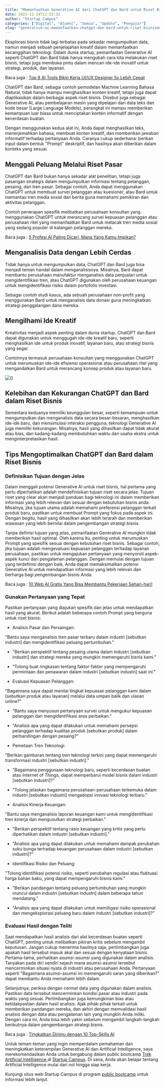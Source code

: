 ```yaml
---
title: "Memanfaatkan Generative AI dari ChatGPT dan Bard untuk Riset Bisnismu"
date: 2023-11-24T11:53:32
author: "Startup Campus"
categories: ["Digital", "Alumni", "Semua", "Update", "Pengajar"]
slug: "generative-ai-memanfaatkan-chatgpt-dan-bard-untuk-riset-bisnismu"
---
```


Eksplorasi bisnis tidak lagi terbatas pada sekadar mengumpulkan data, namun menjadi sebuah penjelajahan kreatif dalam memanfaatkan kecanggihan teknologi. Dalam dunia startup, pemanfaatan Generative AI seperti ChatGPT dan Bard tidak hanya mengubah cara kita melakukan riset bisnis, tetapi juga membuka pintu dalam mencari ide-ide inovatif untuk strategi, produk, dan layanan.

Baca juga : [Top 8 AI Tools Bikin Kerja UI/UX Designer 5x Lebih Cepat](https://startupcampus.id/blog/top-8-ai-tools-bikin-kerja-ui-ux-designer-5x-lebih-cepat/)

ChatGPT dan Bard, sebagai contoh pemodelan Machine Learning Bahasa Natural, tidak hanya mampu menghasilkan konten kreatif, tetapi juga dapat diaplikasikan dalam berbagai aspek riset bisnis. Disebut juga sebagai Generative AI, atau pembelajaran mesin yang dipelajari dari data teks dan kode besar (Large Language Models), perangkat ini mampu memberikan kemampuan luar biasa untuk menciptakan konten informatif dengan kecerdasan buatan.

Dengan menggunakan kedua alat ini, Anda dapat menghasilkan teks, menerjemahkan bahasa, membuat konten kreatif, dan memberikan jawaban informatif terhadap pertanyaan Anda. Caranya cukup sederhana: berikan input dalam bentuk "Prompt" deskriptif, dan hasilnya akan diberikan dalam konteks yang sesuai.

## Menggali Peluang Melalui Riset Pasar

ChatGPT dan Bard bukan hanya sekadar alat penelitian, tetapi juga pasangan strategis dalam mengumpulkan informasi tentang pelanggan, pesaing, dan tren pasar. Sebagai contoh, Anda dapat menggunakan ChatGPT untuk membuat survei pelanggan atau kuesioner, atau Bard untuk memantau tren media sosial dan berita guna memahami pemikiran dan aktivitas pelanggan.

Contoh penerapan spesifik melibatkan perusahaan konsultan yang menggunakan ChatGPT untuk merancang survei kepuasan pelanggan atau perusahaan ritel yang memanfaatkan Bard untuk melacak tren media sosial yang sedang populer di kalangan pelanggan mereka.

Baca juga : [5 Profesi AI Paling Dicari, Mana Yang Kamu Impikan?](https://startupcampus.id/blog/5-profesi-ai-paling-dicari-mana-yang-kamu-impikan/)

## Menganalisis Data dengan Lebih Cerdas

Tidak hanya untuk mengumpulkan data, ChatGPT dan Bard juga bisa menjadi teman handal dalam menganalisisnya. Misalnya, Bard dapat membantu perusahaan manufaktur menganalisis data penjualan untuk mengidentifikasi tren, atau ChatGPT digunakan oleh perusahaan keuangan untuk mengidentifikasi risiko dalam portofolio investasi.

Sebagai contoh studi kasus, ada sebuah perusahaan non-profit yang menggunakan Bard untuk menganalisis data donasi guna meningkatkan strategi penggalangan dana mereka.

## Mengilhami Ide Kreatif

Kreativitas menjadi aspek penting dalam dunia startup. ChatGPT dan Bard dapat digunakan untuk menggugah ide-ide kreatif baru, seperti menghasilkan ide untuk produk inovatif, layanan baru, atau strategi bisnis yang segar.

Contohnya termasuk perusahaan konsultan yang menggunakan ChatGPT untuk merumuskan ide-ide efisiensi operasional atau perusahaan ritel yang mengandalkan Bard untuk merancang konsep produk atau layanan baru.

![()](https://lh7-us.googleusercontent.com/Yrkd2r8WMZBF6njwsl_bpMxOW9Dkpm1RxJJno_yJXjAyJrYVmXrnlSzTVXrRyJusZmgicY9qJvs1eB5RYEN-JvJX1lxYTjEOYs0WI53vMfyxYI32L1tFP2sDKSOhjqi5kEAca2cGuE-SAnivIbZ0x3w)

## Kelebihan dan Kekurangan ChatGPT dan Bard dalam Riset Bisnis

Sementara keduanya memiliki keunggulan besar, seperti kemampuan untuk mengumpulkan dan menganalisis data secara besar-besaran, menghasilkan ide-ide baru, dan mensimulasi interaksi pengguna, teknologi Generative AI juga memiliki kekurangan. Misalnya, hasil yang dihasilkan dapat tidak akurat atau bias, dan kadang-kadang membutuhkan waktu dan usaha ekstra untuk menginterpretasikan hasil.

## Tips Mengoptimalkan ChatGPT dan Bard dalam Riset Bisnis

### Definisikan Tujuan dengan Jelas 

Dalam menggali potensi Generative AI untuk riset bisnis, hal pertama yang perlu diperhatikan adalah mendefinisikan tujuan riset secara jelas. Tujuan riset yang clear akan menjadi panduan bagi teknologi ini dalam memberikan informasi yang lebih relevan dan sesuai dengan kebutuhan bisnis anda. Misalnya, jika tujuan utama adalah memahami preferensi pelanggan terkait produk baru, pastikan untuk membuat Prompt yang fokus pada aspek ini. Dengan begitu, hasil yang dihasilkan akan lebih terarah dan memberikan wawasan yang lebih bernilai dalam pengembangan strategi bisnis.

Tanpa definisi tujuan yang jelas, pemanfaatan Generative AI mungkin tidak memberikan hasil optimal. Oleh karena itu, penting untuk merumuskan Prompt yang spesifik sesuai dengan kebutuhan riset bisnis. Sebagai contoh, jika tujuan adalah mengevaluasi kepuasan pelanggan terhadap layanan perusahaan, pastikan untuk mengajukan pertanyaan yang menyoroti aspek-aspek kunci dari pengalaman pelanggan. Dengan memulai dengan tujuan yang terdefinisi dengan baik, Anda dapat memaksimalkan potensi Generative AI untuk mendapatkan informasi yang lebih relevan dan berharga bagi pengembangan bisnis Anda.

Baca juga : [10 Web AI Gratis Yang Bisa Membantu Pekerjaan Sehari-hari!](https://startupcampus.id/blog/10-web-ai-gratis-yang-bisa-membantu-pekerjaan-sehari-hari/)

### Gunakan Pertanyaan yang Tepat

Pastikan pertanyaan yang diajukan spesifik dan jelas untuk mendapatkan hasil yang akurat. Berikut adalah beberapa contoh Prompt yang berguna untuk riset bisnis:

- Analisis Pasar dan Persaingan:

"Bantu saya menganalisis tren pasar terbaru dalam industri [sebutkan industri] dan mengidentifikasi peluang pertumbuhan."

- "Berikan perspektif tentang pesaing utama dalam industri [sebutkan industri] dan strategi mereka yang mungkin memengaruhi bisnis kami."

- "Tolong buat ringkasan tentang faktor-faktor yang mempengaruhi permintaan dan penawaran dalam industri [sebutkan industri] saat ini."

- Evaluasi Kepuasan Pelanggan:

"Bagaimana saya dapat menilai tingkat kepuasan pelanggan kami dalam [sebutkan produk atau layanan] melalui data umpan balik dan ulasan online?"

- "Bantu saya menyusun pertanyaan survei untuk mengukur kepuasan pelanggan dan mengidentifikasi area perbaikan."

- "Analisis apa yang dapat dilakukan untuk memahami persepsi pelanggan terhadap kualitas produk [sebutkan produk] dalam perbandingan dengan pesaing?”

- Pemetaan Tren Teknologi:

"Berikan gambaran tentang tren teknologi terkini yang dapat memengaruhi transformasi industri [sebutkan industri]."

- "Bagaimana penggunaan teknologi baru, seperti kecerdasan buatan atau Internet of Things, dapat memperbarui model bisnis dalam industri [sebutkan industri]?"

- "Tolong jelaskan bagaimana perusahaan-perusahaan terkemuka dalam industri [sebutkan industri] mengadopsi inovasi teknologi terbaru."

- Analisis Kinerja Keuangan:

"Bantu saya menganalisis laporan keuangan kami untuk mengidentifikasi tren kinerja dan mengusulkan strategi perbaikan."

- "Berikan perspektif tentang rasio keuangan yang kritis yang perlu diperhatikan dalam industri [sebutkan industri]."

- "Analisis apa yang dapat dilakukan untuk memahami dampak perubahan suku bunga terhadap keuangan perusahaan dalam industri [sebutkan industri]?”

- Identifikasi Risiko dan Peluang:

"Tolong identifikasi potensi risiko, seperti perubahan regulasi atau fluktuasi harga bahan baku, yang dapat mempengaruhi bisnis kami."

- "Berikan pandangan tentang peluang pertumbuhan yang mungkin muncul dalam industri [sebutkan industri] dalam beberapa tahun mendatang."

- "Analisis apa yang dapat dilakukan untuk memitigasi risiko operasional dan mengeksplorasi peluang baru dalam industri [sebutkan industri]?”

### Evaluasi Hasil dengan Teliti 

Saat mendapatkan hasil analisis dari alat kecerdasan buatan seperti ChatGPT, penting untuk melibatkan pikiran kritis sebelum mengambil keputusan. Jangan cukup menerima hasilnya saja; pertimbangkan juga apakah hasil tersebut masuk akal dan sesuai dengan kenyataan bisnis. Pertama-tama, perhatikan asumsi-asumsi yang digunakan dalam analisis. Tanyakan pada diri sendiri sejauh mana asumsi-asumsi tersebut mencerminkan situasi nyata di industri atau perusahaan Anda. Pertanyaan seperti "Bagaimana asumsi-asumsi ini memengaruhi saran yang diberikan?" dapat membantu Anda memahami lebih dalam.

Selanjutnya, periksa dengan cermat data yang digunakan dalam analisis. Pastikan data tersebut mencerminkan kondisi pasar atau industri pada waktu yang sesuai. Pertimbangkan juga kemungkinan bias atau ketidakpastian dalam hasil analisis. Ajak pihak-pihak terkait untuk memberikan pandangan mereka, dan akhiri dengan memvalidasi hasil analisis dengan data atau pengalaman lain yang mungkin Anda miliki. Dengan cara ini, Anda bisa lebih yakin sebelum mengambil langkah-langkah berikutnya dalam pengembangan strategi bisnis.

Baca juga : [Tingkatkan Dirimu dengan 10 Top-Skills AI](https://startupcampus.id/blog/tingkatkan-dirimu-dengan-10-top-skills-ai/)

Untuk teman-teman yang ingin memperdalam pemahaman dan meningkatkan keterampilan Generative AI dan Artificial Intelligence, saya merekomendasikan Anda untuk bergabung dalam public bootcamp [Trek Artificial Intelligence ](https://startupcampus.id/pb-live-session/artificial-intelligence)di [Startup Campus](https://startupcampus.id/). Di sana, Anda akan belajar tentang Artificial Intelligence mulai dari nol hingga siap kerja. 

Kunjungi situs web Startup Campus di program [public bootcamp](https://startupcampus.id/pb-live-session) untuk informasi lebih lanjut.